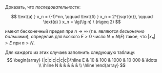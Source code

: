 Доказать, что *последовательности*:

$$ \text{а) } x_n = (-1)^nn, \qquad \text{б) } x_n = 2^{\sqrt{n}}, \qquad \text{в) } x_n = \lg(\lg n) \ (n\geq 2) $$

имеют бесконечный предел при $n\to\infty$ (т.е. являются *бесконечно большими*), определив для всякого $E > 0$ число $N = N(E)$ такое,
что $|x_n|>E$ при $n>N$.

Для каждого из этих случаев заполнить следующую таблицу:
$$ \begin{array} {|c|c|c|c|c|c|}\hline E & 10 & 100 & 1000 & 10 000 & \ldots \\ \hline N &  &  &  &  &  \\ \hline  \end{array} $$